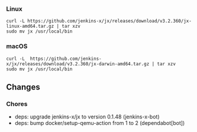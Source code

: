 ### Linux

```shell
curl -L https://github.com/jenkins-x/jx/releases/download/v3.2.360/jx-linux-amd64.tar.gz | tar xzv 
sudo mv jx /usr/local/bin
```

### macOS

```shell
curl -L  https://github.com/jenkins-x/jx/releases/download/v3.2.360/jx-darwin-amd64.tar.gz | tar xzv
sudo mv jx /usr/local/bin
```

## Changes

### Chores

* deps: upgrade jenkins-x/jx to version 0.1.48 (jenkins-x-bot)
* deps: bump docker/setup-qemu-action from 1 to 2 (dependabot[bot])
